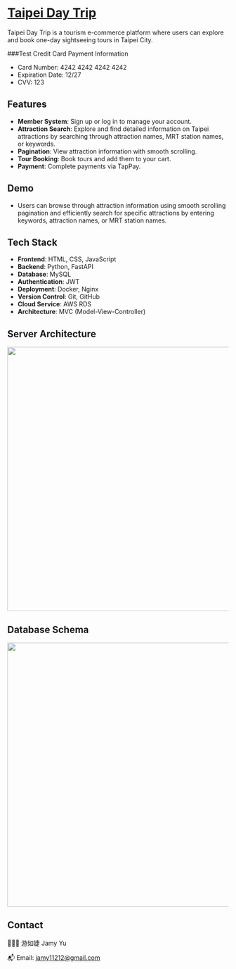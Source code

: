 # [Taipei Day Trip](https://taipeidaytrip.shop/)

Taipei Day Trip is a tourism e-commerce platform where users can explore and book one-day sightseeing tours in Taipei City.

###Test Credit Card Payment Information
- Card Number: 4242 4242 4242 4242
- Expiration Date: 12/27
- CVV: 123

## Features

- **Member System**: Sign up or log in to manage your account.
- **Attraction Search**: Explore and find detailed information on Taipei attractions by searching through attraction names, MRT station names, or keywords.
- **Pagination**: View attraction information with smooth scrolling.
- **Tour Booking**: Book tours and add them to your cart.
- **Payment**: Complete payments via TapPay.

## Demo
- Users can browse through attraction information using smooth scrolling pagination and efficiently search for specific attractions by entering keywords, attraction names, or MRT station names.

## Tech Stack
- **Frontend**: HTML, CSS, JavaScript
- **Backend**: Python, FastAPI
- **Database**: MySQL
- **Authentication**: JWT
- **Deployment**: Docker, Nginx
- **Version Control**: Git, GitHub
- **Cloud Service**: AWS RDS
- **Architecture**: MVC (Model-View-Controller)
  


## Server Architecture
<img src="https://github.com/user-attachments/assets/befe0fc5-d86f-4155-935d-820c2d90d13b" width="600" />

## Database Schema
<img src="https://github.com/user-attachments/assets/4b347795-e336-4561-91fd-b244418492ec" width="600" />

## Contact
👩🏻‍💻 游如婕 Jamy Yu

📬 Email: jamy11212@gmail.com
